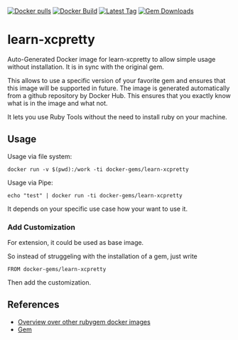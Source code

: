 [![Docker pulls](https://img.shields.io/docker/pulls/rubygem/learn-xcpretty.svg)](https://hub.docker.com/r/rubygem/learn-xcpretty/)
[![Docker Build](https://img.shields.io/docker/automated/rubygem/learn-xcpretty.svg)](https://hub.docker.com/r/rubygem/learn-xcpretty/)
[![Latest Tag](https://img.shields.io/github/tag/docker-rubygem/learn-xcpretty.svg)](https://hub.docker.com/r/rubygem/learn-xcpretty/)
[![Gem Downloads](https://img.shields.io/gem/dt/learn-xcpretty.svg)](https://rubygems.org/gems/learn-xcpretty/)
# learn-xcpretty

Auto-Generated Docker image for learn-xcpretty to allow simple usage without installation.
It is in sync with the original gem.

This allows to use a specific version of your favorite gem and ensures that this image will be supported in future.
The image is generated automatically from a github repository by Docker Hub.
This ensures that you exactly know what is in the image and what not.

It lets you use Ruby Tools without the need to install ruby on your machine.

## Usage

Usage via file system:

`docker run -v $(pwd):/work -ti docker-gems/learn-xcpretty`

Usage via Pipe:

`echo "test" | docker run -ti docker-gems/learn-xcpretty`

It depends on your specific use case how your want to use it.

### Add Customization

For extension, it could be used as base image.

So instead of struggeling with the installation of a gem, just write

`FROM docker-gems/learn-xcpretty`

Then add the customization.

## References

 - [Overview over other rubygem docker images](https://github.com/thinkbot/docker-rubygem)
 - [Gem](https://rubygems.org/gems/learn-xcpretty/)
